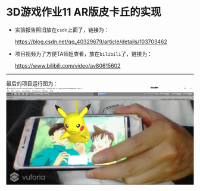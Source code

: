 # 3D游戏作业11 AR版皮卡丘的实现


* 实验报告照旧放在`csdn`上面了，链接为：

  <https://blog.csdn.net/qq_40329679/article/details/103703462>

* 项目视频为了方便TA师姐查看，放在`bilibili`了，链接为：

  <https://www.bilibili.com/video/av80615602>
  
---
最后的项目运行图为：
![result](./result.png)




